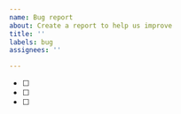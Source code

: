 ```yaml
---
name: Bug report
about: Create a report to help us improve
title: ''
labels: bug
assignees: ''

---
```


- [ ] 
- [ ] 
- [ ]
